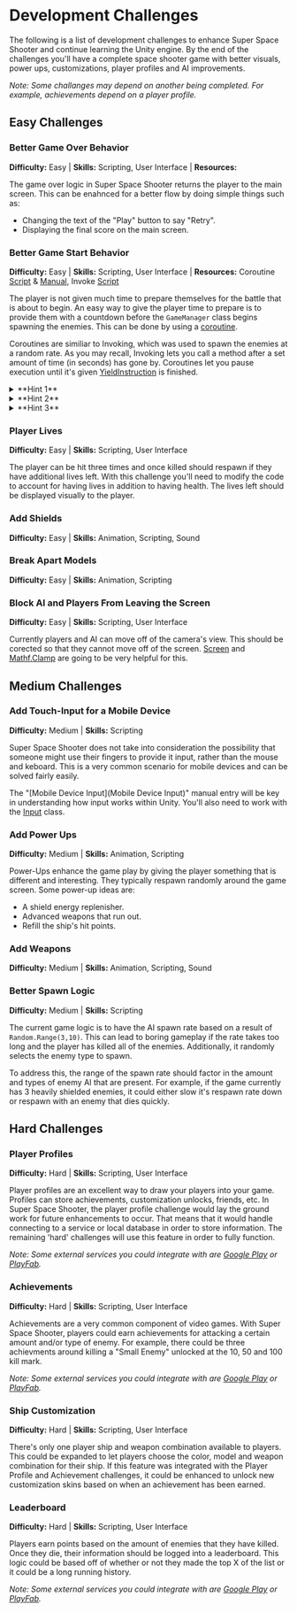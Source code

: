 # Development Challenges
The following is a list of development challenges to enhance Super Space Shooter and continue learning the Unity engine. By the end of the challenges you'll have a complete space shooter game with better visuals, power ups, customizations, player profiles and AI improvements.

*Note: Some challanges may depend on another being completed. For example, achievements depend on a player profile.*

## Easy Challenges
### Better Game Over Behavior
**Difficulty:** Easy   |   **Skills:** Scripting, User Interface | **Resources:**

The game over logic in Super Space Shooter returns the player to the main screen. This can be enahnced for a better flow by doing simple things such as:

* Changing the text of the "Play" button to say "Retry". 
* Displaying the final score on the main screen.

### Better Game Start Behavior
**Difficulty:** Easy   |   **Skills:** Scripting, User Interface | **Resources:** Coroutine [Script](http://docs.unity3d.com/ScriptReference/Coroutine.html) & [Manual](http://docs.unity3d.com/Manual/Coroutines.html), Invoke [Script](http://docs.unity3d.com/ScriptReference/MonoBehaviour.Invoke.html)

The player is not given much time to prepare themselves for the battle that is about to begin. An easy way to give the player time to prepare is to provide them with a countdown before the ```GameManager``` class begins spawning the enemies. This can be done by using a [coroutine](http://docs.unity3d.com/Manual/Coroutines.html). 

Coroutines are similiar to Invoking, which was used to spawn the enemies at a random rate. As you may recall, Invoking lets you call a method after a set amount of time (in seconds) has gone by. Coroutines let you pause execution until it's given [YieldInstruction](http://docs.unity3d.com/ScriptReference/YieldInstruction.html) is finished.

<details> 
  <summary>**Hint 1**</summary>
   The syntax for creating the corotuine is ```IEnumerator ExampleName() { }```.
</details>
<details> 
  <summary>**Hint 2**</summary>
   ```StartCoroutine(methodName)``` will need to be called in order to begin the coroutine.
</details>
<details> 
  <summary>**Hint 3**</summary>
   ```yield return new WaitForSeconds(1)``` will cause the coroutine to pause every 1 second. This is useful in a while loop.
</details>

### Player Lives
**Difficulty:** Easy   |   **Skills:** Scripting, User Interface

The player can be hit three times and once killed should respawn if they have additional lives left. With this challenge you'll need to modify the code to account for having lives in addition to having health. The lives left should be displayed visually to the player. 

### Add Shields
**Difficulty:** Easy   |   **Skills:** Animation, Scripting, Sound

### Break Apart Models
**Difficulty:** Easy   |   **Skills:** Animation, Scripting

### Block AI and Players From Leaving the Screen
**Difficulty:** Easy   |   **Skills:** Scripting, User Interface

Currently players and AI can move off of the camera's view. This should be corected so that they cannot move off of the screen. [Screen](http://docs.unity3d.com/ScriptReference/Screen.html) and [Mathf.Clamp](http://docs.unity3d.com/ScriptReference/Mathf.Clamp.html) are going to be very helpful for this. 

## Medium Challenges
### Add Touch-Input for a Mobile Device
**Difficulty:** Medium   |   **Skills:** Scripting

Super Space Shooter does not take into consideration the possibility that someone might use their fingers to provide it input, rather than the mouse and keboard. This is a very common scenario for mobile devices and can be solved fairly easily.

The "[Mobile Device Input](Mobile Device Input)" manual entry will be key in understanding how input works within Unity. You'll also need to work with the [Input](http://docs.unity3d.com/ScriptReference/Input.html) class.

### Add Power Ups
**Difficulty:** Medium   |   **Skills:** Animation, Scripting

Power-Ups enhance the game play by giving the player something that is different and interesting. They typically respawn randomly around the game screen. Some power-up ideas are:

* A shield energy replenisher.
* Advanced weapons that run out.
* Refill the ship's hit points.

### Add Weapons
**Difficulty:** Medium   |   **Skills:** Animation, Scripting, Sound

### Better Spawn Logic
**Difficulty:** Medium   |   **Skills:** Scripting

The current game logic is to have the AI spawn rate based on a result of ``` Random.Range(3,10)```. This can lead to boring gameplay if the rate takes too long and the player has killed all of the enemies. Additionally, it randomly selects the enemy type to spawn. 

To address this, the range of the spawn rate should factor in the amount and types of enemy AI that are present. For example, if the game currently has 3 heavily shielded enemies, it could either slow it's respawn rate down or respawn with an enemy that dies quickly.

## Hard Challenges
### Player Profiles
**Difficulty:** Hard   |   **Skills:** Scripting, User Interface

Player profiles are an excellent way to draw your players into your game. Profiles can store achievements, customization unlocks, friends, etc. In Super Space Shooter, the player profile challenge would lay the ground work for future enhancements to occur. That means that it would handle connecting to a service or local database in order to store information. The remaining 'hard' challenges will use this feature in order to fully function. 

*Note: Some external services you could integrate with are [Google Play](https://play.google.com/apps/publish) or [PlayFab](https://playfab.com/).*

### Achievements
**Difficulty:** Hard   |   **Skills:** Scripting, User Interface

Achievements are a very common component of video games. With Super Space Shooter, players could earn achievements for attacking a certain amount and/or type of enemy. For example, there could be three achievments around killing a "Small Enemy" unlocked at the 10, 50 and 100 kill mark.

*Note: Some external services you could integrate with are [Google Play](https://play.google.com/apps/publish) or [PlayFab](https://playfab.com/).*

### Ship Customization
**Difficulty:** Hard   |   **Skills:** Scripting, User Interface

There's only one player ship and weapon combination available to players. This could be expanded to let players choose the color, model and weapon combination for their ship. If this feature was integrated with the Player Profile and Achievement challenges, it could be enhanced to unlock new customization skins based on when an achievement has been earned.

### Leaderboard
**Difficulty:** Hard   |   **Skills:** Scripting, User Interface

Players earn points based on the amount of enemies that they have killed. Once they die, their information should be logged into a leaderboard. This logic could be based off of whether or not they made the top X of the list or it could be a long running history. 

*Note: Some external services you could integrate with are [Google Play](https://play.google.com/apps/publish) or [PlayFab](https://playfab.com/).*

